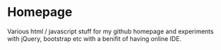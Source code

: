 Homepage
=========

Various html / javascript stuff for my github homepage and experiments with jQuery, bootstrap etc with a benifit of having online IDE.
